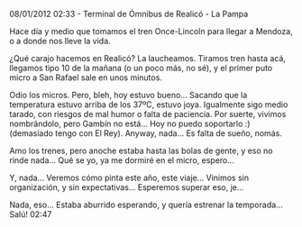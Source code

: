 08/01/2012 02:33 - Terminal de Ómnibus de Realicó - La Pampa

Hace día y medio que tomamos el tren Once-Lincoln para llegar a Mendoza, o a donde nos lleve la vida.

¿Qué carajo hacemos en Realicó? La laucheamos. Tiramos tren hasta acá, llegamos tipo 10 de la mañana (o un poco más, no sé), y el primer puto micro a San Rafael sale en unos minutos.

Odio los micros. Pero, bleh, hoy estuvo bueno... Sacando que la temperatura estuvo arriba de los 37ºC, estuvo joya. Igualmente sigo medio tarado, con riesgos de mal humor o falta de paciencia. Por suerte, vivimos nombrándolo, pero Gambín no está... Hoy no puedo soportarlo :) (demasiado tengo con El Rey). Anyway, nada... Es falta de sueño, nomás.

Amo los trenes, pero anoche estaba hasta las bolas de gente, y eso no rinde nada... Qué se yo, ya me dormiré en el micro, espero...

Y, nada... Veremos cómo pinta este año, este viaje... Vinimos sin organización, y sin expectativas... Esperemos superar eso, je...

Nada, eso... Estaba aburrido esperando, y quería estrenar la temporada... Salú! 02:47
